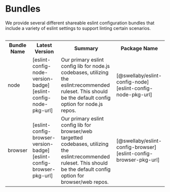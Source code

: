 # Bundles
We provide several different shareable eslint configuration bundles that include a variety of eslint settings to support linting certain scenarios. 

```html
```
<table>
  <tr>
    <th>Bundle Name</th>
    <th>Latest Version</th>
    <th>Summary</th>
    <th>Package Name</th>
  </tr>
  <tr>
    <td>node</td>
    <td>[eslint-config-node-version-badge][eslint-config-node-pkg-url]</td>
    <td>Our primary eslint config lib for node.js codebases, utilizing the eslint:recommended ruleset. This should be the default config option for node.js repos.</td>
    <td>[@swellaby/eslint-config-node][eslint-config-node-pkg-url]</td>
  </tr>
  <tr>
    <td>browser</td>
    <td>[eslint-config-browser-version-badge][eslint-config-browser-pkg-url]</td>
    <td>Our primary eslint config lib for browser/web targetted codebases, utilizing the eslint:recommended ruleset. This should be the default config option for browser/web repos.</td>
    <td>[@swellaby/eslint-config-browser][eslint-config-browser-pkg-url]</td>
  </tr>
</table>

[eslint-config-node-version-badge]: https://img.shields.io/npm/v/@swellaby/eslint-config-node.svg
[eslint-config-node-pkg-url]: https://www.npmjs.com/package/@swellaby/eslint-config-node
[eslint-config-browser-version-badge]: https://img.shields.io/npm/v/@swellaby/eslint-config-browser.svg
[eslint-config-browser-pkg-url]: https://www.npmjs.com/package/@swellaby/eslint-config-browser
